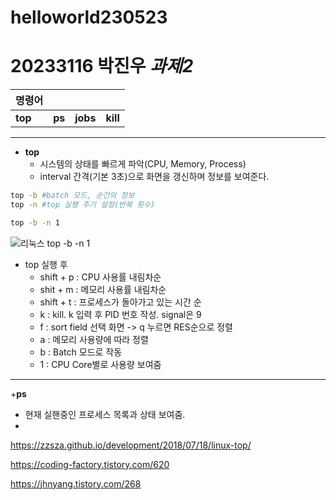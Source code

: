 # helloworld230523
# 20233116 박진우 *과제2*

|명령어||||
|-----|:---|---:|:---:|
|**top**|**ps**|**jobs**|**kill**|

-----------------
 + **top**
      + 시스템의 상태를 빠르게 파악(CPU, Memory, Process)
      + interval 간격(기본 3초)으로 화면을 갱신하며 정보를 보여준다.

```bash
top -b #batch 모드, 순간의 정보
top -n #top 실행 주기 설정(반복 횟수)
```
```bash
top -b -n 1
```
![리눅스 top -b -n 1](https://github.com/felltah/helloworld230523/assets/126939612/49a1eac1-f768-4d19-8382-83de398838fc)
+ top 실행 후
  + shift + p : CPU 사용률 내림차순
  + shit + m : 메모리 사용률 내림차순
  + shift + t : 프로세스가 돌아가고 있는 시간 순
  + k : kill. k 입력 후 PID 번호 작성. signal은 9
  + f : sort field 선택 화면 -> q 누르면 RES순으로 정렬
  + a : 메모리 사용량에 따라 정렬
  + b : Batch 모드로 작동
  + 1 : CPU Core별로 사용량 보여줌
------------------
+**ps**
  + 현재 실핸중인 프로세스 목록과 상태 보여줌.
  + 
  

https://zzsza.github.io/development/2018/07/18/linux-top/

https://coding-factory.tistory.com/620

https://jhnyang.tistory.com/268

